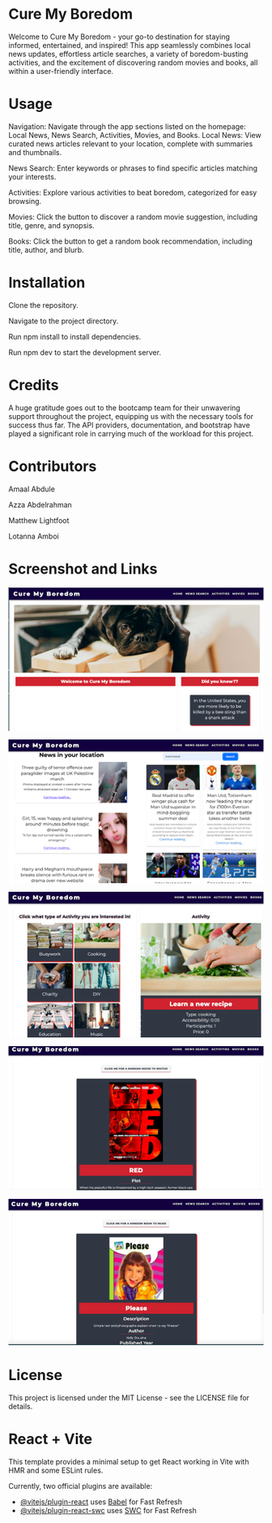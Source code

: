 # Cure My Boredom

Welcome to Cure My Boredom - your go-to destination for staying informed, entertained, and inspired! This app seamlessly combines local news updates, effortless article searches, a variety of boredom-busting activities, and the excitement of discovering random movies and books, all within a user-friendly interface.


# Usage
Navigation: Navigate through the app sections listed on the homepage: Local News, News Search, Activities, Movies, and Books.
Local News: View curated news articles relevant to your location, complete with summaries and thumbnails.

News Search: Enter keywords or phrases to find specific articles matching your interests.

Activities: Explore various activities to beat boredom, categorized for easy browsing.

Movies: Click the button to discover a random movie suggestion, including title, genre, and synopsis.

Books: Click the button to get a random book recommendation, including title, author, and blurb.


# Installation
Clone the repository.

Navigate to the project directory.

Run npm install to install dependencies.

Run npm dev to start the development server.


# Credits 
A huge gratitude goes out to the bootcamp team for their unwavering support throughout the project, equipping us with the necessary tools for success thus far. The API providers, documentation, and bootstrap have played a significant role in carrying much of the workload for this project.




# Contributors

Amaal Abdule

Azza Abdelrahman

Matthew Lightfoot

Lotanna Amboi


# Screenshot and Links 
![Landing page](public/assets/Screenshots/1.png)

![Home page](public/assets/Screenshots/2.png)

![Activities page](public/assets/Screenshots/3.png)

![Movies page](public/assets/Screenshots/4.png)

![Books page](public/assets/Screenshots/5.png)



# License
This project is licensed under the MIT License - see the LICENSE file for details.


# React + Vite

This template provides a minimal setup to get React working in Vite with HMR and some ESLint rules.

Currently, two official plugins are available:

- [@vitejs/plugin-react](https://github.com/vitejs/vite-plugin-react/blob/main/packages/plugin-react/README.md) uses [Babel](https://babeljs.io/) for Fast Refresh
- [@vitejs/plugin-react-swc](https://github.com/vitejs/vite-plugin-react-swc) uses [SWC](https://swc.rs/) for Fast Refresh
